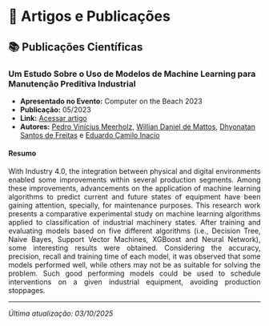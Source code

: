 # 📝 Artigos e Publicações

## 📚 Publicações Científicas

### **Um Estudo Sobre o Uso de Modelos de Machine Learning para Manutenção Preditiva Industrial**
- **Apresentado no Evento:** Computer on the Beach 2023
- **Publicação:** 05/2023
- **Link:** [Acessar artigo](https://periodicos.univali.br/index.php/acotb/article/view/19455)
- **Autores:** [Pedro Vinícius Meerholz](https://www.linkedin.com/in/pmeerholz/), [Willian Daniel de Mattos](https://www.linkedin.com/in/willian-mattos/), [Dhyonatan Santos de Freitas](https://www.linkedin.com/in/dhyonatan-s-freitas-466090139/) e [Eduardo Camilo Inacio](https://www.linkedin.com/in/ecamilo/)

#### **Resumo**
<p align="justify">
With Industry 4.0, the integration between physical and digital environments enabled some improvements within several production segments. Among these improvements, advancements on the application of machine learning algorithms to predict current and future states of equipment have been gaining attention, specially, for maintenance purposes. This research work presents a comparative experimental study on machine learning algorithms applied to classification of industrial machinery states. After training and evaluating models based on five different algorithms (i.e., Decision Tree, Naive Bayes, Support Vector Machines, XGBoost and Neural Network), some interesting results were obtained. Considering the accuracy, precision, recall and training time of each model, it was observed that some models performed well, while others may not be as suitable for solving the problem. Such good performing models could be used to schedule interventions on a given industrial equipment, avoiding production stoppages.
</p>

---

*Última atualização: 03/10/2025*
